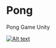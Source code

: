# Pong
 Pong Game Unity
 
 [![Alt text](https://img.youtube.com/vi/g7lu4wgdLRU/0.jpg)](https://www.youtube.com/watch?v=g7lu4wgdLRU)
